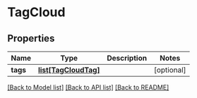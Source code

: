 # TagCloud

## Properties
Name | Type | Description | Notes
------------ | ------------- | ------------- | -------------
**tags** | [**list[TagCloudTag]**](TagCloudTag.md) |  | [optional] 

[[Back to Model list]](../README.md#documentation-for-models) [[Back to API list]](../README.md#documentation-for-api-endpoints) [[Back to README]](../README.md)


